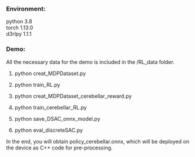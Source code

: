 ### Environment:
python 3.8  
torch 1.13.0  
d3rlpy 1.1.1  

### Demo:
All the necessary data for the demo is included in the /RL_data folder.

1. python creat_MDPDataset.py  
   
2. python train_RL.py

3. python creat_MDPDataset_cerebellar_reward.py

4. python train_cerebellar_RL.py

5. python save_DSAC_onnx_model.py

6. python eval_discreteSAC.py

In the end, you will obtain policy_cerebellar.onnx, which will be deployed on the device as C++ code for pre-processing.
